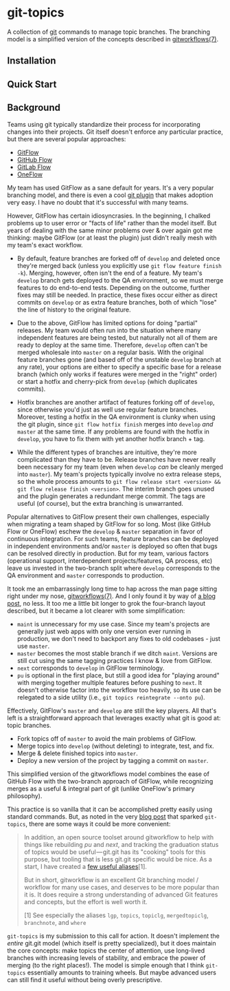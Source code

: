 # git-topics

A collection of [git](https://git-scm.com/) commands to manage topic branches. The branching model is a simplified version of the concepts described in [gitworkflows(7)](https://git-scm.com/docs/gitworkflows).

## Installation

## Quick Start

## Background

Teams using git typically standardize their process for incorporating changes into their projects. Git itself doesn't enforce any particular practice, but there are several popular approaches:

* [GitFlow](http://nvie.com/posts/a-successful-git-branching-model/)
* [GitHub Flow](http://scottchacon.com/2011/08/31/github-flow.html)
* [GitLab Flow](https://about.gitlab.com/2014/09/29/gitlab-flow/)
* [OneFlow](http://endoflineblog.com/oneflow-a-git-branching-model-and-workflow)

My team has used GitFlow as a sane default for years. It's a very popular branching model, and there is even a cool [git plugin](https://github.com/nvie/gitflow/) that makes adoption very easy. I have no doubt that it's successful with many teams.

However, GitFlow has certain idiosyncrasies. In the beginning, I chalked problems up to user error or "facts of life" rather than the model itself. But years of dealing with the same minor problems over & over again got me thinking: maybe GitFlow (or at least the plugin) just didn't really mesh with my team's exact workflow.

* By default, feature branches are forked off of `develop` and deleted once they're merged back (unless you explicitly use `git flow feature finish -k`). Merging, however, often isn't the end of a feature. My team's `develop` branch gets deployed to the QA environment, so we must merge features to do end-to-end tests. Depending on the outcome, further fixes may still be needed. In practice, these fixes occur either as direct commits on `develop` or as extra feature branches, both of which "lose" the line of history to the original feature.

* Due to the above, GitFlow has limited options for doing "partial" releases. My team would often run into the situation where many independent features are being tested, but naturally not all of them are ready to deploy at the same time. Therefore, `develop` often can't be merged wholesale into `master` on a regular basis. With the original feature branches gone (and based off of the unstable `develop` branch at any rate), your options are either to specify a specific base for a release branch (which only works if features were merged in the "right" order) or start a hotfix and cherry-pick from `develop` (which duplicates commits).

* Hotfix branches are another artifact of features forking off of `develop`, since otherwise you'd just as well use regular feature branches. Moreover, testing a hotfix in the QA environment is clunky when using the git plugin, since `git flow hotfix finish` merges into `develop` *and* `master` at the same time. If any problems are found with the hotfix in `develop`, you have to fix them with yet another hotfix branch + tag.

* While the different types of branches are intuitive, they're more complicated than they have to be. Release branches have never really been necessary for my team (even when `develop` _can_ be cleanly merged into `master`). My team's projects typically involve no extra release steps, so the whole process amounts to `git flow release start <version> && git flow release finish <version>`. The interim branch goes unused and the plugin generates a redundant merge commit. The tags are useful (of course), but the extra branching is unwarranted.

Popular alternatives to GitFlow present their own challenges, especially when migrating a team shaped by GitFlow for so long. Most (like GitHub Flow or OneFlow) eschew the `develop` & `master` separation in favor of continuous integration. For such teams, feature branches can be deployed in independent environments and/or `master` is deployed so often that bugs can be resolved directly in production. But for my team, various factors (operational support, interdependent projects/features, QA process, etc) leave us invested in the two-branch split where `develop` corresponds to the QA environment and `master` corresponds to production.

It took me an embarrassingly long time to hap across the man page sitting right under my nose, [gitworkflows(7)](https://git-scm.com/docs/gitworkflows). And I only found it by way of [a blog post](https://hackernoon.com/how-the-creators-of-git-do-branches-e6fcc57270fb), no less. It too me a little bit longer to grok the four-branch layout described, but it became a lot clearer with some simplification:

* `maint` is unnecessary for my use case. Since my team's projects are generally just web apps with only one version ever running in production, we don't need to backport any fixes to old codebases - just use `master`.
* `master` becomes the most stable branch if we ditch `maint`. Versions are still cut using the same tagging practices I know & love from GitFlow.
* `next` corresponds to `develop` in GitFlow terminology.
* `pu` is optional in the first place, but still a good idea for "playing around" with merging together multiple features before pushing to `next`. It doesn't otherwise factor into the workflow too heavily, so its use can be relegated to a side utility (i.e., `git topics reintegrate --onto pu`).

Effectively, GitFlow's `master` and `develop` are still the key players. All that's left is a straightforward approach that leverages exactly what git is good at: topic branches.

* Fork topics off of `master` to avoid the main problems of GitFlow.
* Merge topics into `develop` (without deleting) to integrate, test, and fix.
* Merge & delete finished topics into `master`.
* Deploy a new version of the project by tagging a commit on `master`.

This simplified version of the gitworkflows model combines the ease of GitHub Flow with the two-branch approach of GitFlow, while recognizing merges as a useful & integral part of git (unlike OneFlow's primary philosophy).

This practice is so vanilla that it can be accomplished pretty easily using standard commands. But, as noted in the very [blog post](https://hackernoon.com/how-the-creators-of-git-do-branches-e6fcc57270fb) that sparked `git-topics`, there are some ways it could be more convenient:

> In addition, an open source toolset around gitworkflow to help with things like rebuilding *pu* and *next*, and tracking the graduation status of topics would be useful — git.git has its "cooking" tools for this purpose, but tooling that is less git.git specific would be nice. As a start, I have created a [few useful aliases](https://gist.github.com/rocketraman/1fdc93feb30aa00f6f3a9d7d732102a9)[1].
>
> But in short, gitworkflow is an excellent Git branching model / workflow for many use cases, and deserves to be more popular than it is. It does require a strong understanding of advanced Git features and concepts, but the effort is well worth it.
>
> [1] See especially the aliases `lgp`, `topics`, `topiclg`, `mergedtopiclg`, `branchnote`, and `where`

`git-topics` is my submission to this call for action. It doesn't implement the *entire* git.git model (which itself is pretty specialized), but it does maintain the core concepts: make topics the center of attention, use long-lived branches with increasing levels of stability, and embrace the power of merging (to the right places!). The model is simple enough that I think `git-topics` essentially amounts to training wheels. But maybe advanced users can still find it useful without being overly prescriptive.

